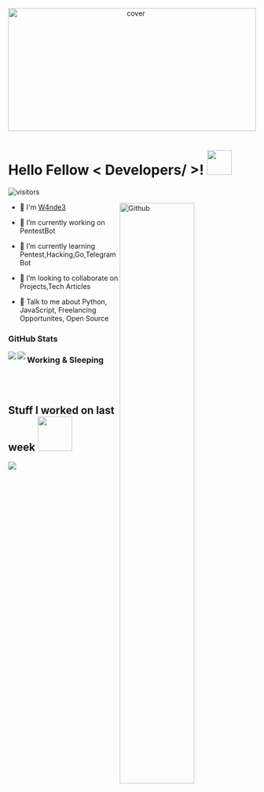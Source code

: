 
<div align="center">
<img width="100%" height = "250px" src="https://cdn.pixabay.com/photo/2018/01/14/23/12/nature-3082832_1280.jpg" alt="cover" />
</div>


<h1> Hello Fellow < Developers/ >! <img src = "https://raw.githubusercontent.com/MartinHeinz/MartinHeinz/master/wave.gif" width = 50px> </h1>
<p align='center'>


![visitors](https://visitor-badge.glitch.me/badge?page_id=W4nde3.W4nde3)

</p>


<img width="55%" align="right" alt="Github" src="https://raw.githubusercontent.com/onimur/.github/master/.resources/git-header.svg" />

- 🔭 I'm [W4nde3](https://github.com/W4nde3)
  
- 🔭 I’m currently working on PentestBot

- 🌱 I’m currently learning Pentest,Hacking,Go,TelegramBot 

- 👯 I’m looking to collaborate on Projects,Tech Articles 

- 💬 Talk to me about Python, JavaScript, Freelancing Opportunites, Open Source 


### GitHub Stats

<img align="left" src="https://github-profile-trophy.vercel.app/?username=W4nde3&theme=onedark&no-frame=true&column=4" />

<img align="left" src="https://github-readme-stats-mrdulin.vercel.app/api?username=W4nde3&show_icons=true&hide_border=true&hide=prs&theme=radical">

### Working & Sleeping
<br>
<br>
<h2> Stuff I worked on last week  <img src = "https://media1.giphy.com/media/JZ40cnfnN11KycrvMF/giphy.gif?cid=ecf05e47a0n3gi1bfqntqmob8g9aid1oyj2wr3ds3mg700bl&rid=giphy.gif" width = 70px> </h2>

<a href="https://github.com/anuraghazra/github-readme-stats">
<img align="center" src="https://github-readme-stats.vercel.app/api/wakatime?username=@W4nde3&compact=True"/>
</a>






